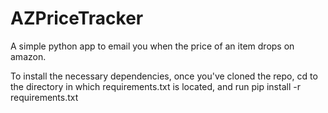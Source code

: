 # AZPriceTracker
A simple python app to email you when the price of an item drops on amazon.  

To install the necessary dependencies, once you've cloned the repo, cd to the directory in which requirements.txt is located, and run pip install -r requirements.txt
